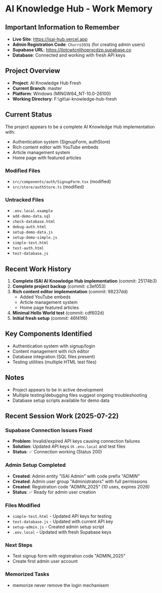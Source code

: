 # AI Knowledge Hub - Work Memory

## Important Information to Remember
- **Live Site**: https://isai-hub.vercel.app
- **Admin Registration Code**: `Churro393$` (for creating admin users)
- **Supabase URL**: https://ilotcwtcnlihoprxcdzp.supabase.co
- **Database**: Connected and working with fresh API keys

## Project Overview
- **Project**: AI Knowledge Hub Fresh
- **Current Branch**: master
- **Platform**: Windows (MINGW64_NT-10.0-26100)
- **Working Directory**: F:\git\ai-knowledge-hub-fresh

## Current Status
The project appears to be a complete AI Knowledge Hub implementation with:
- Authentication system (SignupForm, authStore)
- Rich content editor with YouTube embeds
- Article management system
- Home page with featured articles

### Modified Files
- `src/components/auth/SignupForm.tsx` (modified)
- `src/store/authStore.ts` (modified)

### Untracked Files
- `.env.local.example`
- `add-demo-data.sql`
- `check-database.html`
- `debug-auth.html`
- `setup-demo-data.js`
- `setup-demo-simple.js`
- `simple-test.html`
- `test-auth.html`
- `test-database.js`

## Recent Work History
1. **Complete ISAI AI Knowledge Hub implementation** (commit: 25174b3)
2. **Complete project backup** (commit: c3ef053)
3. **Rich content editor implementation** (commit: 98237dd)
   - Added YouTube embeds
   - Article management system
   - Home page featured articles
4. **Minimal Hello World test** (commit: cdf602d)
5. **Initial fresh setup** (commit: 46f41f6)

## Key Components Identified
- Authentication system with signup/login
- Content management with rich editor
- Database integration (SQL files present)
- Testing utilities (multiple HTML test files)

## Notes
- Project appears to be in active development
- Multiple testing/debugging files suggest ongoing troubleshooting
- Database setup scripts available for demo data

## Recent Session Work (2025-07-22)
### Supabase Connection Issues Fixed
- **Problem**: Invalid/expired API keys causing connection failures
- **Solution**: Updated API keys in `.env.local` and test files
- **Status**: ✅ Connection working (Status 200)

### Admin Setup Completed
- **Created**: Admin entity "ISAI Admin" with code prefix "ADMIN"
- **Created**: Admin user group "Administrators" with full permissions
- **Created**: Registration code "ADMIN_2025" (10 uses, expires 2026)
- **Status**: ✅ Ready for admin user creation

### Files Modified
- `simple-test.html` - Updated API keys for testing
- `test-database.js` - Updated with current API key
- `setup-admin.js` - Created admin setup script
- `.env.local` - Updated with fresh Supabase keys

### Next Steps
- Test signup form with registration code "ADMIN_2025"
- Create first admin user account

### Memorized Tasks
- memorize never remove the login mechanisem 